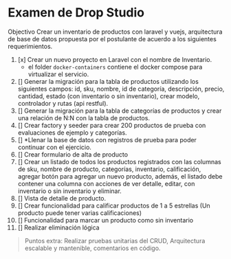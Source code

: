 # Examen de Drop Studio
Objectivo
Crear un inventario de productos con laravel y vuejs, arquitectura de base de datos propuesta
por el postulante de acuerdo a los siguientes requerimientos.

1. [x] Crear un nuevo proyecto en Laravel con el nombre de Inventario.
    * el folder `docker-containers` contiene el docker compose para virtualizar el servicio.
2. [] Generar la migración para la tabla de productos utilizando los siguientes campos: id, sku, nombre, id de categoría, descripción, precio, cantidad, estado (con inventario o sin inventario), crear modelo, controlador y rutas (api restful).
3. [] Generar la migración para la tabla de categorías de productos y crear una relación de N:N con la tabla de productos.
4. [] Crear factory y seeder para crear 200 productos de prueba con evaluaciones de ejemplo y categorías.
5. [] *Llenar la base de datos con registros de prueba para poder continuar con el ejercicio.
6. [] Crear formulario de alta de producto
7. [] Crear un listado de todos los productos registrados con las columnas de sku, nombre de producto, categorías, inventario, calificación, agregar botón para agregar un nuevo producto, además, el listado debe contener una columna con acciones de ver detalle, editar, con inventario o sin inventario y eliminar.
8. [] Vista de detalle de producto.
9. [] Crear funcionalidad para calificar productos de 1 a 5 estrellas (Un producto puede tener varias calificaciones)
10. []  Funcionalidad para marcar un producto como sin inventario
11. []  Realizar eliminación lógica

> Puntos extra: Realizar pruebas unitarias del CRUD, Arquitectura escalable y mantenible, comentarios en código.
